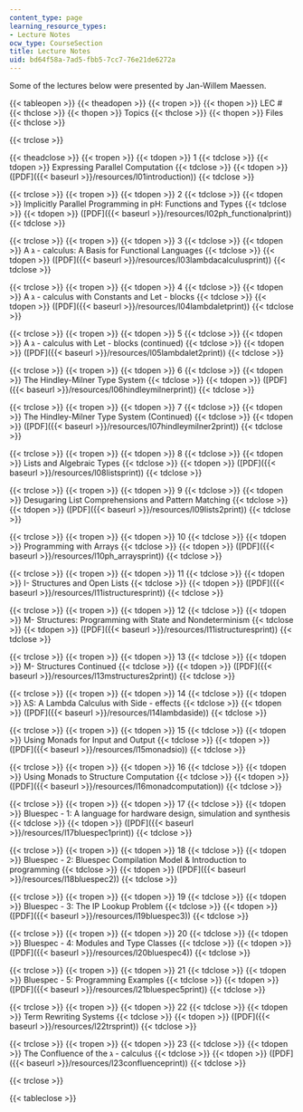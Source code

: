 ```yaml
---
content_type: page
learning_resource_types:
- Lecture Notes
ocw_type: CourseSection
title: Lecture Notes
uid: bd64f58a-7ad5-fbb5-7cc7-76e21de6272a
---
```


Some of the lectures below were presented by Jan-Willem Maessen.

{{< tableopen >}}
{{< theadopen >}}
{{< tropen >}}
{{< thopen >}}
LEC #
{{< thclose >}}
{{< thopen >}}
Topics
{{< thclose >}}
{{< thopen >}}
Files
{{< thclose >}}

{{< trclose >}}

{{< theadclose >}}
{{< tropen >}}
{{< tdopen >}}
1
{{< tdclose >}}
{{< tdopen >}}
Expressing Parallel Computation
{{< tdclose >}}
{{< tdopen >}}
([PDF]({{< baseurl >}}/resources/l01introduction))
{{< tdclose >}}

{{< trclose >}}
{{< tropen >}}
{{< tdopen >}}
2
{{< tdclose >}}
{{< tdopen >}}
Implicitly Parallel Programming in pH: Functions and Types
{{< tdclose >}}
{{< tdopen >}}
([PDF]({{< baseurl >}}/resources/l02ph_functionalprint))
{{< tdclose >}}

{{< trclose >}}
{{< tropen >}}
{{< tdopen >}}
3
{{< tdclose >}}
{{< tdopen >}}
A ג - calculus: A Basis for Functional Languages
{{< tdclose >}}
{{< tdopen >}}
([PDF]({{< baseurl >}}/resources/l03lambdacalculusprint))
{{< tdclose >}}

{{< trclose >}}
{{< tropen >}}
{{< tdopen >}}
4
{{< tdclose >}}
{{< tdopen >}}
A ג - calculus with Constants and Let - blocks
{{< tdclose >}}
{{< tdopen >}}
([PDF]({{< baseurl >}}/resources/l04lambdaletprint))
{{< tdclose >}}

{{< trclose >}}
{{< tropen >}}
{{< tdopen >}}
5
{{< tdclose >}}
{{< tdopen >}}
A ג - calculus with Let - blocks (continued)
{{< tdclose >}}
{{< tdopen >}}
([PDF]({{< baseurl >}}/resources/l05lambdalet2print))
{{< tdclose >}}

{{< trclose >}}
{{< tropen >}}
{{< tdopen >}}
6
{{< tdclose >}}
{{< tdopen >}}
The Hindley-Milner Type System
{{< tdclose >}}
{{< tdopen >}}
([PDF]({{< baseurl >}}/resources/l06hindleymilnerprint))
{{< tdclose >}}

{{< trclose >}}
{{< tropen >}}
{{< tdopen >}}
7
{{< tdclose >}}
{{< tdopen >}}
The Hindley-Milner Type System (Continued)
{{< tdclose >}}
{{< tdopen >}}
([PDF]({{< baseurl >}}/resources/l07hindleymilner2print))
{{< tdclose >}}

{{< trclose >}}
{{< tropen >}}
{{< tdopen >}}
8
{{< tdclose >}}
{{< tdopen >}}
Lists and Algebraic Types
{{< tdclose >}}
{{< tdopen >}}
([PDF]({{< baseurl >}}/resources/l08listsprint))
{{< tdclose >}}

{{< trclose >}}
{{< tropen >}}
{{< tdopen >}}
9
{{< tdclose >}}
{{< tdopen >}}
Desugaring List Comprehensions and Pattern Matching
{{< tdclose >}}
{{< tdopen >}}
([PDF]({{< baseurl >}}/resources/l09lists2print))
{{< tdclose >}}

{{< trclose >}}
{{< tropen >}}
{{< tdopen >}}
10
{{< tdclose >}}
{{< tdopen >}}
Programming with Arrays
{{< tdclose >}}
{{< tdopen >}}
([PDF]({{< baseurl >}}/resources/l10ph_arraysprint))
{{< tdclose >}}

{{< trclose >}}
{{< tropen >}}
{{< tdopen >}}
11
{{< tdclose >}}
{{< tdopen >}}
I- Structures and Open Lists
{{< tdclose >}}
{{< tdopen >}}
([PDF]({{< baseurl >}}/resources/l11istructuresprint))
{{< tdclose >}}

{{< trclose >}}
{{< tropen >}}
{{< tdopen >}}
12
{{< tdclose >}}
{{< tdopen >}}
M- Structures: Programming with State and Nondeterminism
{{< tdclose >}}
{{< tdopen >}}
([PDF]({{< baseurl >}}/resources/l11istructuresprint))
{{< tdclose >}}

{{< trclose >}}
{{< tropen >}}
{{< tdopen >}}
13
{{< tdclose >}}
{{< tdopen >}}
M- Structures Continued
{{< tdclose >}}
{{< tdopen >}}
([PDF]({{< baseurl >}}/resources/l13mstructures2print))
{{< tdclose >}}

{{< trclose >}}
{{< tropen >}}
{{< tdopen >}}
14
{{< tdclose >}}
{{< tdopen >}}
λS: A Lambda Calculus with Side - effects
{{< tdclose >}}
{{< tdopen >}}
([PDF]({{< baseurl >}}/resources/l14lambdaside))
{{< tdclose >}}

{{< trclose >}}
{{< tropen >}}
{{< tdopen >}}
15
{{< tdclose >}}
{{< tdopen >}}
Using Monads for Input and Output
{{< tdclose >}}
{{< tdopen >}}
([PDF]({{< baseurl >}}/resources/l15monadsio))
{{< tdclose >}}

{{< trclose >}}
{{< tropen >}}
{{< tdopen >}}
16
{{< tdclose >}}
{{< tdopen >}}
Using Monads to Structure Computation
{{< tdclose >}}
{{< tdopen >}}
([PDF]({{< baseurl >}}/resources/l16monadcomputation))
{{< tdclose >}}

{{< trclose >}}
{{< tropen >}}
{{< tdopen >}}
17
{{< tdclose >}}
{{< tdopen >}}
Bluespec - 1: A language for hardware design, simulation and synthesis
{{< tdclose >}}
{{< tdopen >}}
([PDF]({{< baseurl >}}/resources/l17bluespec1print))
{{< tdclose >}}

{{< trclose >}}
{{< tropen >}}
{{< tdopen >}}
18
{{< tdclose >}}
{{< tdopen >}}
Bluespec - 2: Bluespec Compilation Model & Introduction to programming
{{< tdclose >}}
{{< tdopen >}}
([PDF]({{< baseurl >}}/resources/l18bluespec2))
{{< tdclose >}}

{{< trclose >}}
{{< tropen >}}
{{< tdopen >}}
19
{{< tdclose >}}
{{< tdopen >}}
Bluespec - 3: The IP Lookup Problem
{{< tdclose >}}
{{< tdopen >}}
([PDF]({{< baseurl >}}/resources/l19bluespec3))
{{< tdclose >}}

{{< trclose >}}
{{< tropen >}}
{{< tdopen >}}
20
{{< tdclose >}}
{{< tdopen >}}
Bluespec - 4: Modules and Type Classes
{{< tdclose >}}
{{< tdopen >}}
([PDF]({{< baseurl >}}/resources/l20bluespec4))
{{< tdclose >}}

{{< trclose >}}
{{< tropen >}}
{{< tdopen >}}
21
{{< tdclose >}}
{{< tdopen >}}
Bluespec - 5: Programming Examples
{{< tdclose >}}
{{< tdopen >}}
([PDF]({{< baseurl >}}/resources/l21bluespec5print))
{{< tdclose >}}

{{< trclose >}}
{{< tropen >}}
{{< tdopen >}}
22
{{< tdclose >}}
{{< tdopen >}}
Term Rewriting Systems
{{< tdclose >}}
{{< tdopen >}}
([PDF]({{< baseurl >}}/resources/l22trsprint))
{{< tdclose >}}

{{< trclose >}}
{{< tropen >}}
{{< tdopen >}}
23
{{< tdclose >}}
{{< tdopen >}}
The Confluence of the ג - calculus
{{< tdclose >}}
{{< tdopen >}}
([PDF]({{< baseurl >}}/resources/l23confluenceprint))
{{< tdclose >}}

{{< trclose >}}

{{< tableclose >}}